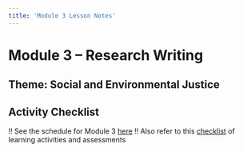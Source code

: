 ```yaml
---
title: 'Module 3 Lesson Notes'
---
```


# Module 3 – Research Writing
## Theme: Social and Environmental Justice


## Activity Checklist

!! See the schedule for Module 3 [here](Schedule-for-Module-1.pdf)
!! Also refer to this [checklist](Module-1-Activity-Checklist.pdf) of learning activities and assessments
